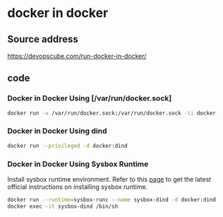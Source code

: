 # docker in docker

## Source address

<https://devopscube.com/run-docker-in-docker/>

## code

### Docker in Docker Using [/var/run/docker.sock]

```sh
docker run -v /var/run/docker.sock:/var/run/docker.sock -ti docker
```

### Docker in Docker Using dind

```sh
docker run --privileged -d docker:dind
```

### Docker in Docker Using Sysbox Runtime

Install sysbox runtime environment. Refer to this [page](https://github.com/nestybox/sysbox#installing-sysbox) to get the latest official instructions on installing sysbox runtime.

```sh
docker run --runtime=sysbox-runc --name sysbox-dind -d docker:dind
docker exec -it sysbox-dind /bin/sh
```
